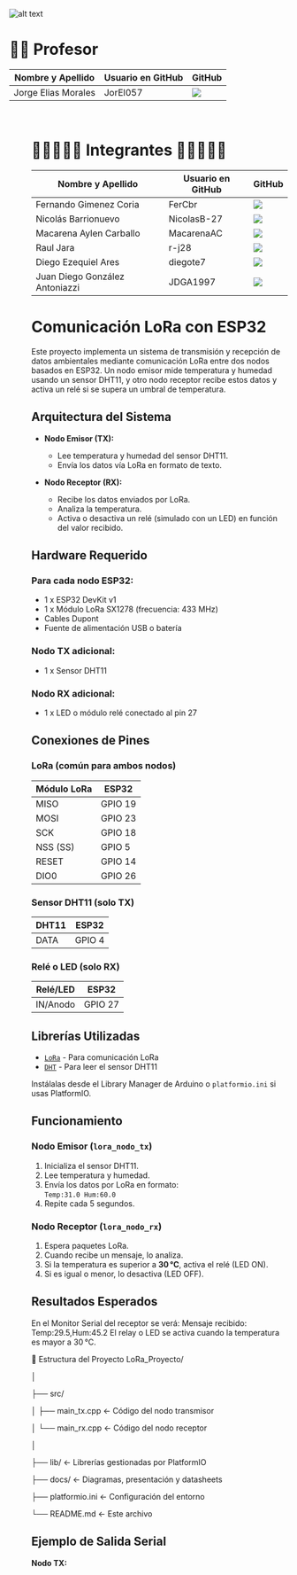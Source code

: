 ![alt text](<../E - Assets/ISPC.jpg>)
        
<h1> 👨‍🏫 Profesor </h1>
        <table align="center">
          <thead>
            <tr>
              <th>Nombre y Apellido</th>
              <th>Usuario en GitHub</th>
              <th>GitHub</th>
            </tr>
          </thead>
          <tbody>
           <tr>
              <td> Jorge Elias Morales </td>
              <td> JorEl057 </td>
              <td>
                <a href="https://github.com/JorEl057">
                  <img src="https://img.shields.io/badge/github-%23121011.svg?&style=for-the-badge&logo=github&logoColor=white"/>
                </a>
              </td>
            </tr>
        </table>
  </dd>
  <dd>
<dl>

<br>

<h1> 👩‍💻👨🏼‍💻 Integrantes 👩‍💻👨🏼‍💻 </h1>
        <table align="center">
          <thead>
            <tr>
              <th>Nombre y Apellido</th>
              <th>Usuario en GitHub</th>
              <th>GitHub</th>
            </tr>
          </thead>
          <tbody>
            <tr>
              <td> Fernando Gimenez Coria </td>
              <td> FerCbr </td>
              <td>
                <a href="https://github.com/FerCbr">
                  <img src="https://img.shields.io/badge/github-%23121011.svg?&style=for-the-badge&logo=github&logoColor=white"/>
                </a>
              </td>
            </tr>
            <tr>
            <tr>
              <td> Nicolás Barrionuevo </td>
              <td> NicolasB-27 </td>
              <td>
                <a href="https://github.com/NicolasB-27">
                  <img src="https://img.shields.io/badge/github-%23121011.svg?&style=for-the-badge&logo=github&logoColor=white"/>
                </a>
              </td>
            </tr>
            <tr>
              <td> Macarena Aylen Carballo </td>
              <td> MacarenaAC </td>
              <td>
                <a href="https://github.com/MacarenaAC">
                  <img src="https://img.shields.io/badge/github-%23121011.svg?&style=for-the-badge&logo=github&logoColor=white"/>
                </a>
              </td>
            </tr>
           <tr>
              <td> Raul Jara </td>
              <td> r-j28 </td>
              <td>
                <a href="https://github.com/r-j28">
                  <img src="https://img.shields.io/badge/github-%23121011.svg?&style=for-the-badge&logo=github&logoColor=white"/>
                </a>
              </td>
            </tr>
           <tr>
              <td> Diego Ezequiel Ares </td>
              <td>  diegote7 </td>
              <td>
                <a href="https://github.com/diegote7">
                  <img src="https://img.shields.io/badge/github-%23121011.svg?&style=for-the-badge&logo=github&logoColor=white"/>
                </a>
              </td>
            </tr>
           <tr>
              <td> Juan Diego González Antoniazzi </td>
              <td> JDGA1997 </td>
              <td>
                <a href="https://github.com/JDGA1997">
                  <img src="https://img.shields.io/badge/github-%23121011.svg?&style=for-the-badge&logo=github&logoColor=white"/>
                </a>
              </td>
            </tr>
        </table>
  </dd>
  <dd>
<dl>

# Comunicación LoRa con ESP32

Este proyecto implementa un sistema de transmisión y recepción de datos ambientales mediante comunicación LoRa entre dos nodos basados en ESP32. Un nodo emisor mide temperatura y humedad usando un sensor DHT11, y otro nodo receptor recibe estos datos y activa un relé si se supera un umbral de temperatura.

## Arquitectura del Sistema

- **Nodo Emisor (TX):**
  - Lee temperatura y humedad del sensor DHT11.
  - Envía los datos vía LoRa en formato de texto.
  
- **Nodo Receptor (RX):**
  - Recibe los datos enviados por LoRa.
  - Analiza la temperatura.
  - Activa o desactiva un relé (simulado con un LED) en función del valor recibido.

## Hardware Requerido

### Para cada nodo ESP32:
- 1 x ESP32 DevKit v1
- 1 x Módulo LoRa SX1278 (frecuencia: 433 MHz)
- Cables Dupont
- Fuente de alimentación USB o batería

### Nodo TX adicional:
- 1 x Sensor DHT11

### Nodo RX adicional:
- 1 x LED o módulo relé conectado al pin 27

## Conexiones de Pines

### LoRa (común para ambos nodos)
| Módulo LoRa | ESP32 |
|-------------|-------|
| MISO        | GPIO 19 |
| MOSI        | GPIO 23 |
| SCK         | GPIO 18 |
| NSS (SS)    | GPIO 5  |
| RESET       | GPIO 14 |
| DIO0        | GPIO 26 |

### Sensor DHT11 (solo TX)
| DHT11 | ESP32 |
|-------|-------|
| DATA  | GPIO 4 |

### Relé o LED (solo RX)
| Relé/LED | ESP32 |
|----------|-------|
| IN/Anodo | GPIO 27 |

## Librerías Utilizadas

- [`LoRa`](https://github.com/sandeepmistry/arduino-LoRa) - Para comunicación LoRa
- [`DHT`](https://github.com/adafruit/DHT-sensor-library) - Para leer el sensor DHT11

Instálalas desde el Library Manager de Arduino o `platformio.ini` si usas PlatformIO.

## Funcionamiento

### Nodo Emisor (`lora_nodo_tx`)
1. Inicializa el sensor DHT11.
2. Lee temperatura y humedad.
3. Envía los datos por LoRa en formato:  
   `Temp:31.0 Hum:60.0`
4. Repite cada 5 segundos.

### Nodo Receptor (`lora_nodo_rx`)
1. Espera paquetes LoRa.
2. Cuando recibe un mensaje, lo analiza.
3. Si la temperatura es superior a **30 °C**, activa el relé (LED ON).
4. Si es igual o menor, lo desactiva (LED OFF).

## Resultados Esperados
En el Monitor Serial del receptor se verá: 
Mensaje recibido: Temp:29.5,Hum:45.2 
El relay o LED se activa cuando la temperatura es mayor a 30 °C. 

📁 Estructura del Proyecto 
LoRa_Proyecto/ 

│ 

├── src/ 

│   ├── main_tx.cpp      ← Código del nodo transmisor 

│   └── main_rx.cpp      ← Código del nodo receptor 

│ 

├── lib/                 ← Librerías gestionadas por PlatformIO 

├── docs/                ← Diagramas, presentación y datasheets 

├── platformio.ini       ← Configuración del entorno 

└── README.md            ← Este archivo 


## Ejemplo de Salida Serial

**Nodo TX:**

